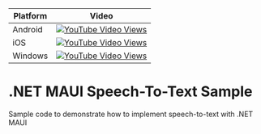 |Platform|Video|
|-------|-------|
| Android | [![YouTube Video Views](https://img.shields.io/youtube/views/CI-Fx8_0oYo?style=social)](https://www.youtube.com/watch?v=CI-Fx8_0oYo&list=PLfbOp004UaYWu-meDkRN6_Y1verl96npI&index=1) |
| iOS | [![YouTube Video Views](https://img.shields.io/youtube/views/kxUsmctDyko?style=social)](https://www.youtube.com/watch?v=kxUsmctDyko&list=PLfbOp004UaYWu-meDkRN6_Y1verl96npI&index=1) |
| Windows | [![YouTube Video Views](https://img.shields.io/youtube/views/LLvHJXvuPHs?style=social)](https://www.youtube.com/watch?v=LLvHJXvuPHs&list=PLfbOp004UaYWu-meDkRN6_Y1verl96npI&index=1) |

# .NET MAUI Speech-To-Text Sample
Sample code to demonstrate how to implement speech-to-text with .NET MAUI
